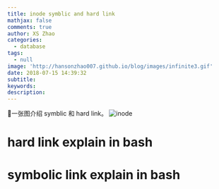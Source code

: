 ```yaml
---
title: inode symblic and hard link
mathjax: false
comments: true
author: XS Zhao
categories:
  - database
tags:
  - null
image: 'http://hansonzhao007.github.io/blog/images/infinite3.gif'
date: 2018-07-15 14:39:32
subtitle:
keywords:
description:
---
```


一张图介绍 symblic 和 hard link。
![inode](1.png)

# hard link explain in bash
<script src="https://asciinema.org/a/aBvSNT6fDqNQ3F6Zl631XVU7S.js" id="asciicast-aBvSNT6fDqNQ3F6Zl631XVU7S" async></script>

# symbolic link explain in bash
<script src="https://asciinema.org/a/Zd3vj73pAnRSxXDrtPR5ldKcy.js" id="asciicast-Zd3vj73pAnRSxXDrtPR5ldKcy" async></script>
